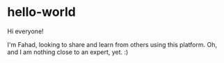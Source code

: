 # hello-world

Hi everyone!

I'm Fahad, looking to share and learn from others using this platform. Oh, and I am nothing close to an expert, yet. :)
